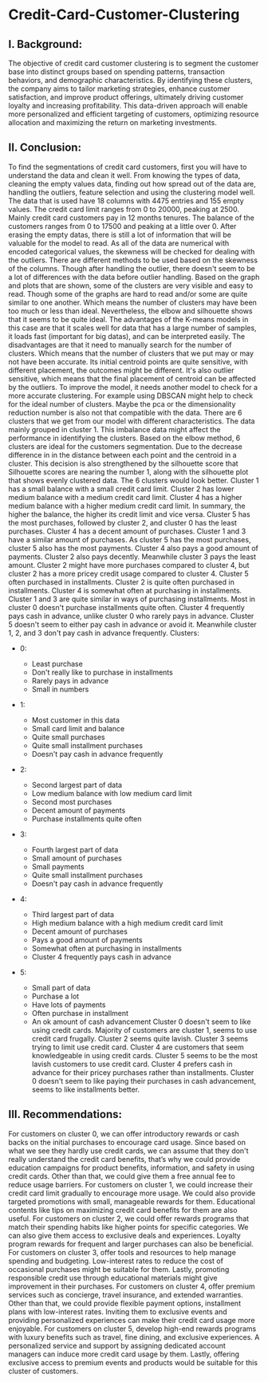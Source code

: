 # Credit-Card-Customer-Clustering

## I. Background:
The objective of credit card customer clustering is to segment the customer base into distinct groups based on spending patterns, transaction behaviors, and demographic characteristics. By identifying these clusters, the company aims to tailor marketing strategies, enhance customer satisfaction, and improve product offerings, ultimately driving customer loyalty and increasing profitability. This data-driven approach will enable more personalized and efficient targeting of customers, optimizing resource allocation and maximizing the return on marketing investments.

## II. Conclusion:
To find the segmentations of credit card customers, first you will have to understand the data and clean it well. From knowing the types of data, cleaning the empty values data, finding out how spread out of the data are, handling the outliers, feature selection and using the clustering model well.
The data that is used have 18 columns with 4475 entries and 155 empty values. The credit card limit ranges from 0 to 20000, peaking at 2500. Mainly credit card customers pay in 12 months tenures. The balance of the customers ranges from 0 to 17500 and peaking at a little over 0.
After erasing the empty datas, there is still a lot of information that will be valuable for the model to read. As all of the data are numerical with encoded categorical values, the skewness will be checked for dealing with the outliers. There are different methods to be used based on the skewness of the columns. Though after handling the outlier, there doesn't seem to be a lot of differences with the data before outlier handling.
Based on the graph and plots that are shown, some of the clusters are very visible and easy to read. Though some of the graphs are hard to read and/or some are quite similar to one another. Which means the number of clusters may have been too much or less than ideal. Nevertheless, the elbow and silhouette shows that it seems to be quite ideal.
The advantages of the K-means models in this case are that it scales well for data that has a large number of samples, it loads fast (important for big datas), and can be interpreted easily. The disadvantages are that it need to manually search for the number of clusters. Which means that the number of clusters that we put may or may not have been accurate. Its initial centroid points are quite sensitive, with different placement, the outcomes might be different. It's also outlier sensitive, which means that the final placement of centroid can be affected by the outliers.
To improve the model, it needs another model to check for a more accurate clustering. For example using DBSCAN might help to check for the ideal number of clusters. Maybe the pca or the dimensionality reduction number is also not that compatible with the data.
There are 6 clusters that we get from our model with different characteristics. The data mainly grouped in cluster 1. This imbalance data might affect the performance in identifying the clusters.
Based on the elbow method, 6 clusters are ideal for the customers segmentation. Due to the decrease difference in in the distance between each point and the centroid in a cluster. This decision is also strengthened by the silhouette score that Silhouette scores are nearing the number 1, along with the silhouette plot that shows evenly clustered data. The 6 clusters would look better.
Cluster 1 has a small balance with a small credit card limit. Cluster 2 has lower medium balance with a medium credit card limit. Cluster 4 has a higher medium balance with a higher medium credit card limit. In summary, the higher the balance, the higher its credit limit and vice versa.
Cluster 5 has the most purchases, followed by cluster 2, and cluster 0 has the least purchases. Cluster 4 has a decent amount of purchases. Cluster 1 and 3 have a similar amount of purchases.
As cluster 5 has the most purchases, cluster 5 also has the most payments. Cluster 4 also pays a good amount of payments. Cluster 2 also pays decently. Meanwhile cluster 3 pays the least amount. Cluster 2 might have more purchases compared to cluster 4, but cluster 2 has a more pricey credit usage compared to cluster 4.
Cluster 5 often purchased in installments. Cluster 2 is quite often purchased in installments. Cluster 4 is somewhat often at purchasing in installments. Cluster 1 and 3 are quite similar in ways of purchasing installments. Most in cluster 0 doesn't purchase installments quite often.
Cluster 4 frequently pays cash in advance, unlike cluster 0 who rarely pays in advance. Cluster 5 doesn't seem to either pay cash in advance or avoid it. Meanwhile cluster 1, 2, and 3 don't pay cash in advance frequently.
Clusters:
- 0: 
    * Least purchase
    * Don't really like to purchase in installments
    * Rarely pays in advance
    * Small in numbers


- 1:
    * Most customer in this data
    * Small card limit and balance
    * Quite small purchases
    * Quite small installment purchases
    * Doesn't pay cash in advance frequently
- 2:
    * Second largest part of data
    * Low medium balance with low medium card limit
    * Second most purchases
    * Decent amount of payments
    * Purchase installments quite often
- 3:
    * Fourth largest part of data 
    * Small amount of purchases
    * Small payments 
    * Quite small installment purchases
    * Doesn't pay cash in advance frequently
- 4:
    * Third largest part of data
    * High medium balance with a high medium credit card limit
    * Decent amount of purchases
    * Pays a good amount of payments
    * Somewhat often at purchasing in installments
    * Cluster 4 frequently pays cash in advance
- 5:
    * Small part of data
    * Purchase a lot
    * Have lots of payments
    * Often purchase in installment
    * An ok amount of cash advancement
Cluster 0 doesn't seem to like using credit cards. Majority of customers are cluster 1, seems to use credit card frugally. Cluster 2 seems quite lavish. Cluster 3 seems trying to limit use credit card. Cluster 4 are customers that seem knowledgeable in using credit cards. Cluster 5 seems to be the most lavish customers to use credit card. Cluster 4 prefers cash in advance for their pricey purchases rather than installments. Cluster 0 doesn't seem to like paying their purchases in cash advancement, seems to like installments better.

## III. Recommendations:
For customers on cluster 0, we can offer introductory rewards or cash backs on the initial purchases to encourage card usage. Since based on what we see they hardly use credit cards, we can assume that they don't really understand the credit card benefits, that’s why we could provide education campaigns for product benefits, information, and safety in using credit cards. Other than that, we could give them a free annual fee to reduce usage barriers.
For customers on cluster 1, we could increase their credit card limit gradually to encourage more usage. We could also provide targeted promotions with small, manageable rewards for them. Educational contents like tips on maximizing credit card benefits for them are also useful.
For customers on cluster 2, we could offer rewards programs that match their spending habits like higher points for specific categories. We can also give them access to exclusive deals and experiences. Loyalty program rewards for frequent and larger purchases can also be beneficial.
For customers on cluster 3, offer tools and resources to help manage spending and budgeting. Low-interest rates to reduce the cost of occasional purchases might be suitable for them. Lastly, promoting responsible credit use through educational materials might give improvement in their purchases.
For customers on cluster 4, offer premium services such as concierge, travel insurance, and extended warranties. Other than that, we could provide flexible payment options, installment plans with low-interest rates. Inviting them to exclusive events and providing personalized experiences can make their credit card usage more enjoyable.
For customers on cluster 5, develop high-end rewards programs with luxury benefits such as travel, fine dining, and exclusive experiences. A personalized service and support by assigning dedicated account managers can induce more credit card usage by them. Lastly, offering exclusive access to premium events and products would be suitable for this cluster of customers.

